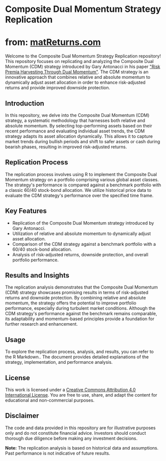 # Composite Dual Momentum Strategy Replication
# from: [matReturns.com](https://matReturns.com)

Welcome to the Composite Dual Momentum Strategy Replication repository! This repository focuses on replicating and analyzing the Composite Dual Momentum (CDM) strategy introduced by Gary Antonacci in his paper ["Risk Premia Harvesting Through Dual Momentum"](https://papers.ssrn.com/sol3/papers.cfm?abstract_id=2042750). The CDM strategy is an innovative approach that combines relative and absolute momentum to dynamically adjust asset allocation in order to enhance risk-adjusted returns and provide improved downside protection.

## Introduction

In this repository, we delve into the Composite Dual Momentum (CDM) strategy, a systematic methodology that harnesses both relative and absolute momentum. By selecting top-performing assets based on their recent performance and evaluating individual asset trends, the CDM strategy adapts its asset allocation dynamically. This allows it to capture market trends during bullish periods and shift to safer assets or cash during bearish phases, resulting in improved risk-adjusted returns.

## Replication Process

The replication process involves using R to implement the Composite Dual Momentum strategy on a portfolio comprising various global asset classes. The strategy's performance is compared against a benchmark portfolio with a classic 60/40 stock-bond allocation. We utilize historical price data to evaluate the CDM strategy's performance over the specified time frame.

## Key Features

- Replication of the Composite Dual Momentum strategy introduced by Gary Antonacci.
- Utilization of relative and absolute momentum to dynamically adjust asset allocation.
- Comparison of the CDM strategy against a benchmark portfolio with a 60/40 stock-bond allocation.
- Analysis of risk-adjusted returns, downside protection, and overall portfolio performance.

## Results and Insights

The replication analysis demonstrates that the Composite Dual Momentum (CDM) strategy showcases promising results in terms of risk-adjusted returns and downside protection. By combining relative and absolute momentum, the strategy offers the potential to improve portfolio performance, especially during turbulent market conditions. Although the CDM strategy's performance against the benchmark remains comparable, its adaptability and momentum-based principles provide a foundation for further research and enhancement.

## Usage

To explore the replication process, analysis, and results, you can refer to the R Markdown.. The document provides detailed explanations of the strategy, implementation, and performance analysis.

## License

This work is licensed under a [Creative Commons Attribution 4.0 International License](https://creativecommons.org/licenses/by/4.0/). You are free to use, share, and adapt the content for educational and non-commercial purposes.

## Disclaimer

The code and data provided in this repository are for illustrative purposes only and do not constitute financial advice. Investors should conduct thorough due diligence before making any investment decisions.

**Note:** The replication analysis is based on historical data and assumptions. Past performance is not indicative of future results.

